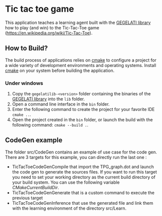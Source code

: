 # Tic tac toe game

This application teaches a learning agent built with the [GEGELATI library](https://github.com/gegelati/gegelati) how to play (and win) to the Tic-Tac-Toe game (https://en.wikipedia.org/wiki/Tic-Tac-Toe).

## How to Build?
The build process of applications relies on [cmake](https://cmake.org) to configure a project for a wide variety of development environments and operating systems. Install [cmake](https://cmake.org/download/) on your system before building the application.

### Under windows
1. Copy the `gegelatilib-<version>` folder containing the binaries of the [GEGELATI library](https://github.com/gegelati/gegelati) into the `lib` folder.
2. Open a command line interface in the `bin` folder.
3. Enter the following command to create the project for your favorite IDE `cmake ..`.
4. Open the project created in the `bin` folder, or launch the build with the following command: `cmake --build .`.

## CodeGen example

The folder src/CodeGen contains an example of use case for the code gen. There are 3 targets for this example, you can directly run the last one :
- TicTacToeCodeGenCompile that import the TPG_graph.dot and launch the code gen to generate the sources files. If you want to run this target you need to set your working directory as the current build directory of your build system. You can use the following variable $CMakeCurrentBuildDir$.
- TicTacToeCodeGenGenerate that is a custom command to execute the previous target 
- TicTacToeCodeGenInference that use the generated file and link them with the learning environment of the directory src/Learn. 